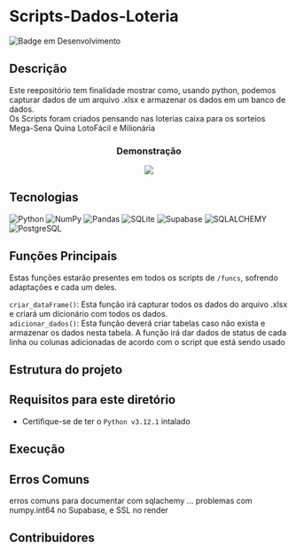 # Scripts-Dados-Loteria  
![Badge em Desenvolvimento](http://img.shields.io/static/v1?label=STATUS&message=EM%20DESENVOLVIMENTO&color=GREEN&style=for-the-badge)  
## Descrição
Este reepositório tem finalidade mostrar como, usando python, podemos capturar dados de um arquivo .xlsx e armazenar os dados em um banco de dados.  
Os Scripts foram criados pensando nas loterias caixa para os sorteios Mega-Sena Quina LotoFácil e Milionária  
<h3 align="center"> Demonstração </h3>  
<p align="center"><img src="https://github.com/SrJohn369/Scripts-Dados-Loteria/assets/106630200/b819202b-4b29-4651-98b8-73546910a0ea"></p>

## Tecnologias
![Python](https://img.shields.io/badge/python-3670A0?style=for-the-badge&logo=python&logoColor=ffdd54)
![NumPy](https://img.shields.io/badge/numpy-%23013243.svg?style=for-the-badge&logo=numpy&logoColor=white)
![Pandas](https://img.shields.io/badge/pandas-%23150458.svg?style=for-the-badge&logo=pandas&logoColor=white)
![SQLite](https://img.shields.io/badge/sqlite-%2307405e.svg?style=for-the-badge&logo=sqlite&logoColor=white)
![Supabase](https://img.shields.io/badge/Supabase-3ECF8E?style=for-the-badge&logo=supabase&logoColor=white)
![SQLALCHEMY](https://img.shields.io/badge/SQLAlchemy-%23D71F00?style=for-the-badge&logo=sqlalchemy)
![PostgreSQL](https://img.shields.io/badge/postgresql-%234169E1?style=for-the-badge&logo=postgresql&logoColor=%23FFF)
## Funções Principais
Estas funções estarão presentes em todos os scripts de `/funcs`, sofrendo adaptações e cada um deles.  
  
`criar_dataFrame()`: Esta função irá capturar todos os dados do arquivo .xlsx e criará um dicionário com todos os dados.  
`adicionar_dados()`: Esta função deverá criar tabelas caso não exista e armazenar os dados nesta tabela. A função irá dar dados de status de cada linha ou colunas adicionadas de acordo com o script que está sendo usado
## Estrutura do projeto
## Requisitos para este diretório
* Certifique-se de ter o `Python v3.12.1` intalado
## Execução
## Erros Comuns
erros comuns para documentar com sqlachemy ... problemas com numpy.int64 no Supabase, e SSL no render
## Contribuidores
